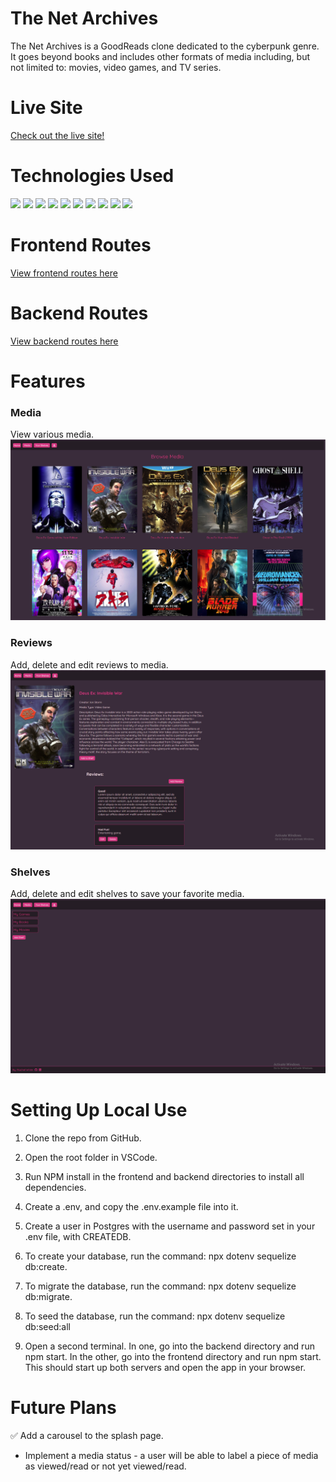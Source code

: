 # The Net Archives

The Net Archives is a GoodReads clone dedicated to the cyberpunk genre. It goes beyond books and includes other formats of media including, but not limited to: movies, video games, and TV series.

# Live Site

[Check out the live site!](https://the-net-archives.herokuapp.com/)

# Technologies Used
<img src="https://img.shields.io/badge/HTML5-E34F26?style=for-the-badge&logo=html5&logoColor=white"/> <img src="https://img.shields.io/badge/CSS3-1572B6?style=for-the-badge&logo=css3&logoColor=white"/> <img src="https://img.shields.io/badge/JavaScript-F7DF1E?style=for-the-badge&logo=javascript&logoColor=black"/> <img src="https://img.shields.io/badge/Express.js-404D59?style=for-the-badge"/> <img src="https://img.shields.io/badge/React-20232A?style=for-the-badge&logo=react&logoColor=61DAFB"/> <img src="https://img.shields.io/badge/Redux-593D88?style=for-the-badge&logo=redux&logoColor=white"/> <img src="https://img.shields.io/badge/React_Router-CA4245?style=for-the-badge&logo=react-router&logoColor=white"/> <img src="https://img.shields.io/badge/PostgreSQL-316192?style=for-the-badge&logo=postgresql&logoColor=white"/> <img src="https://img.shields.io/badge/Heroku-430098?style=for-the-badge&logo=heroku&logoColor=white"/> <img src="https://img.shields.io/badge/Heroku-430098?style=for-the-badge&logo=heroku&logoColor=white"/>




# Frontend Routes

[View frontend routes here](https://github.com/rcwhite96/the-net-archives/wiki/Frontend-Routes)

# Backend Routes

[View backend routes here](https://github.com/rcwhite96/the-net-archives/wiki/Backend-Routes)

# Features

### Media

View various media.
![screenshot1](Screenshots/media.PNG)

### Reviews

Add, delete and edit reviews to media.
![screenshot2](Screenshots/oneMedia.PNG)

### Shelves

Add, delete and edit shelves to save your favorite media.
![screenshot3](Screenshots/shelves.PNG)

# Setting Up Local Use

1. Clone the repo from GitHub.

2. Open the root folder in VSCode.

3. Run NPM install in the frontend and backend directories to install all dependencies.

4. Create a .env, and copy the .env.example file into it.

5. Create a user in Postgres with the username and password set in your .env file, with CREATEDB.

6. To create your database, run the command: npx dotenv sequelize db:create.

7. To migrate the database, run the command: npx dotenv sequelize db:migrate.

8. To seed the database, run the command: npx dotenv sequelize db:seed:all

9. Open a second terminal. In one, go into the backend directory and run npm start. In the other, go into the frontend directory and run npm start. This should start up both servers and open the app in your browser.

# Future Plans

✅ Add a carousel to the splash page.

- Implement a media status - a user will be able to label a piece of media as viewed/read or not yet viewed/read.
